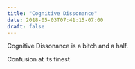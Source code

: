 ```yaml
---
title: "Cognitive Dissonance"
date: 2018-05-03T07:41:15-07:00
draft: false
---
```


Cognitive Dissonance is a bitch and a half.

Confusion at its finest
